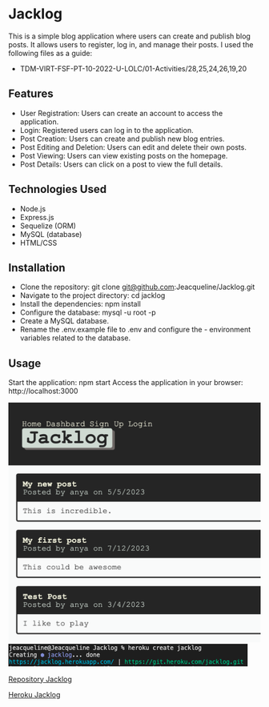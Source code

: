 # Jacklog

This is a simple blog application where users can create and publish blog posts. It allows users to register, log in, and manage their posts.
I used the following files as a guide:
- TDM-VIRT-FSF-PT-10-2022-U-LOLC/01-Activities/28,25,24,26,19,20

## Features
- User Registration: Users can create an account to access the application.
- Login: Registered users can log in to the application.
- Post Creation: Users can create and publish new blog entries.
- Post Editing and Deletion: Users can edit and delete their own posts.
- Post Viewing: Users can view existing posts on the homepage.
- Post Details: Users can click on a post to view the full details.

## Technologies Used
* Node.js
* Express.js
* Sequelize (ORM)
* MySQL (database)
* HTML/CSS

## Installation
- Clone the repository: git clone git@github.com:Jeacqueline/Jacklog.git
- Navigate to the project directory: cd jacklog
- Install the dependencies: npm install
- Configure the database: mysql -u root -p
- Create a MySQL database.
- Rename the .env.example file to .env and configure the - environment variables related to the database.


## Usage
Start the application: npm start
Access the application in your browser: http://localhost:3000


![Reference image.](./images/jacklog.png)
![Reference image.](./images/heroku.png)

[Repository Jacklog](https://github.com/Jeacqueline/Jacklog)

[Heroku Jacklog](https://jacklog.herokuapp.com/)
